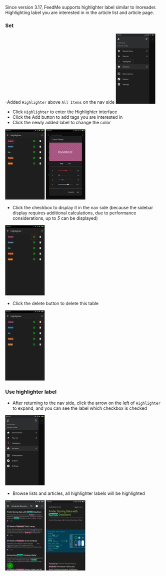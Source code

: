 Since version 3.17, FeedMe supports highlighter label similar to Inoreader. Highlighting label you are interested in in the article list and article page.

### Set
-Added `Highlighter` above `All Items` on the nav side
<img src="https://github.com/seazon/FeedMe/blob/master/doc/en/imgs/highlighter_1.png" width="25%" height="25%" />

- Click `Highlighter` to enter the Highlighter interface
- Click the Add button to add tags you are interested in
- Click the newly added label to change the color
<img src="https://github.com/seazon/FeedMe/blob/master/doc/en/imgs/highlighter_7.png" width="25%" height="25%" />
<img src="https://github.com/seazon/FeedMe/blob/master/doc/en/imgs/highlighter_8.png" width="25%" height="25%" />

- Click the checkbox to display it in the nav side (because the sidebar display requires additional calculations, due to performance considerations, up to *5* can be displayed)
<img src="https://github.com/seazon/FeedMe/blob/master/doc/en/imgs/highlighter_2.png" width="25%" height="25%" />

- Click the delete button to delete this table
<img src="https://github.com/seazon/FeedMe/blob/master/doc/en/imgs/highlighter_3.png" width="25%" height="25%" />

### Use highlighter label
- After returning to the nav side, click the arrow on the left of `Highlighter` to expand, and you can see the label which checkbox is checked
<img src="https://github.com/seazon/FeedMe/blob/master/doc/en/imgs/highlighter_4.png" width="25%" height="25%" />

- Browse lists and articles, all highlighter labels will be highlighted
<img src="https://github.com/seazon/FeedMe/blob/master/doc/en/imgs/highlighter_5.png" width="25%" height="25%" />
<img src="https://github.com/seazon/FeedMe/blob/master/doc/en/imgs/highlighter_6.png" width="25%" height="25%" />